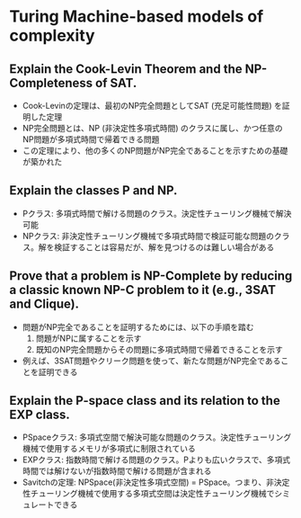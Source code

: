 # Turing Machine-based models of complexity

## Explain the Cook-Levin Theorem and the NP-Completeness of SAT.
- Cook-Levinの定理は、最初のNP完全問題としてSAT (充足可能性問題) を証明した定理
- NP完全問題とは、NP (非決定性多項式時間) のクラスに属し、かつ任意のNP問題が多項式時間で帰着できる問題
- この定理により、他の多くのNP問題がNP完全であることを示すための基礎が築かれた

## Explain the classes P and NP.
- Pクラス: 多項式時間で解ける問題のクラス。決定性チューリング機械で解決可能
- NPクラス: 非決定性チューリング機械で多項式時間で検証可能な問題のクラス。解を検証することは容易だが、解を見つけるのは難しい場合がある

## Prove that a problem is NP-Complete by reducing a classic known NP-C problem to it (e.g., 3SAT and Clique).
- 問題がNP完全であることを証明するためには、以下の手順を踏む
  1. 問題がNPに属することを示す
  2. 既知のNP完全問題からその問題に多項式時間で帰着できることを示す
- 例えば、3SAT問題やクリーク問題を使って、新たな問題がNP完全であることを証明できる

## Explain the P-space class and its relation to the EXP class.
- PSpaceクラス: 多項式空間で解決可能な問題のクラス。決定性チューリング機械で使用するメモリが多項式に制限されている
- EXPクラス: 指数時間で解ける問題のクラス。Pよりも広いクラスで、多項式時間では解けないが指数時間で解ける問題が含まれる
- Savitchの定理: NPSpace(非決定性多項式空間) = PSpace。つまり、非決定性チューリング機械で使用する多項式空間は決定性チューリング機械でシミュレートできる
